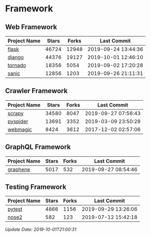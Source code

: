 # Framework

## Web Framework

| Project Name | Stars | Forks | Last Commit |
| ------------ | ----- | ----- | ----------- |
| [flask](https://github.com/pallets/flask) | 46724 | 12948 | 2019-09-24 13:44:36 |
| [django](https://github.com/django/django) | 44376 | 19127 | 2019-10-01 12:46:10 |
| [tornado](https://github.com/tornadoweb/tornado) | 18356 | 5054 | 2019-09-02 17:20:28 |
| [sanic](https://github.com/huge-success/sanic) | 12856 | 1203 | 2019-09-26 21:11:31 |

## Crawler Framework

| Project Name | Stars | Forks | Last Commit |
| ------------ | ----- | ----- | ----------- |
| [scrapy](https://github.com/scrapy/scrapy) | 34580 | 8047 | 2019-09-27 07:56:43 |
| [pyspider](https://github.com/binux/pyspider) | 13691 | 3352 | 2019-03-09 23:50:28 |
| [webmagic](https://github.com/code4craft/webmagic) | 8424 | 3612 | 2017-12-02 02:57:06 |

## GraphQL Framework

| Project Name | Stars | Forks | Last Commit |
| ------------ | ----- | ----- | ----------- |
| [graphene](https://github.com/graphql-python/graphene) | 5017 | 532 | 2019-09-27 08:54:46 |

## Testing Framework

| Project Name | Stars | Forks | Last Commit |
| ------------ | ----- | ----- | ----------- |
| [pytest](https://github.com/pytest-dev/pytest) | 4866 | 1156 | 2019-09-29 13:26:06 |
| [nose2](https://github.com/nose-devs/nose2) | 582 | 123 | 2019-07-12 15:42:18 |

*Update Date: 2019-10-01T21:00:31*